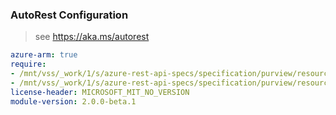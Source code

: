 ### AutoRest Configuration

> see https://aka.ms/autorest

``` yaml
azure-arm: true
require:
- /mnt/vss/_work/1/s/azure-rest-api-specs/specification/purview/resource-manager/readme.md
- /mnt/vss/_work/1/s/azure-rest-api-specs/specification/purview/resource-manager/readme.go.md
license-header: MICROSOFT_MIT_NO_VERSION
module-version: 2.0.0-beta.1

```